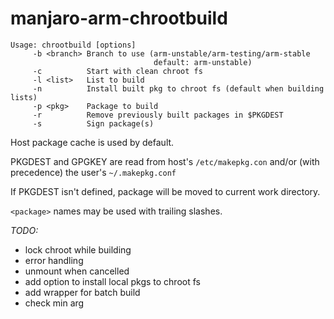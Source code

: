 # manjaro-arm-chrootbuild

```
Usage: chrootbuild [options]
     -b <branch> Branch to use (arm-unstable/arm-testing/arm-stable
                                default: arm-unstable)
     -c          Start with clean chroot fs
     -l <list>   List to build
     -n          Install built pkg to chroot fs (default when building lists)
     -p <pkg>    Package to build
     -r          Remove previously built packages in $PKGDEST
     -s          Sign package(s)
```

Host package cache is used by default.

PKGDEST and GPGKEY are read from host's `/etc/makepkg.con` and/or (with precedence) the user's `~/.makepkg.conf`

If PKGDEST isn't defined, package will be moved to current work directory.

`<package>` names may be used with trailing slashes.

_TODO:_
- lock chroot while building
- error handling
- unmount when cancelled
- add option to install local pkgs to chroot fs
- add wrapper for batch build
- check min arg
